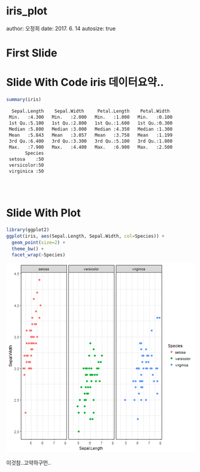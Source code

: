iris_plot
========================================================
author: 오정희
date: 2017. 6. 14
autosize: true

First Slide
========================================================



Slide With Code
iris 데이터요약..
========================================================


```r
summary(iris)
```

```
  Sepal.Length    Sepal.Width     Petal.Length    Petal.Width   
 Min.   :4.300   Min.   :2.000   Min.   :1.000   Min.   :0.100  
 1st Qu.:5.100   1st Qu.:2.800   1st Qu.:1.600   1st Qu.:0.300  
 Median :5.800   Median :3.000   Median :4.350   Median :1.300  
 Mean   :5.843   Mean   :3.057   Mean   :3.758   Mean   :1.199  
 3rd Qu.:6.400   3rd Qu.:3.300   3rd Qu.:5.100   3rd Qu.:1.800  
 Max.   :7.900   Max.   :4.400   Max.   :6.900   Max.   :2.500  
       Species  
 setosa    :50  
 versicolor:50  
 virginica :50  
                
                
                
```

Slide With Plot
========================================================


```r
library(ggplot2)
ggplot(iris, aes(Sepal.Length, Sepal.Width, col=Species)) +
  geom_point(size=2) +
  theme_bw() +
  facet_wrap(~Species)  
```

![plot of chunk unnamed-chunk-2](iris_plot-figure/unnamed-chunk-2-1.png)

이것참..고약하구먼..

